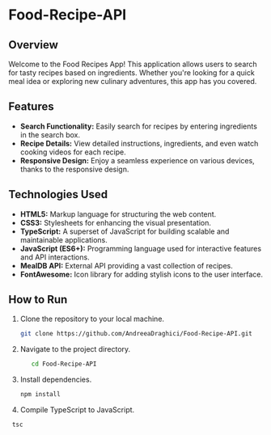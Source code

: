 # Food-Recipe-API

## Overview

Welcome to the Food Recipes App! This application allows users to search for tasty recipes based on ingredients. Whether you're looking for a quick meal idea or exploring new culinary adventures, this app has you covered.

## Features

- **Search Functionality:** Easily search for recipes by entering ingredients in the search box.
- **Recipe Details:** View detailed instructions, ingredients, and even watch cooking videos for each recipe.
- **Responsive Design:** Enjoy a seamless experience on various devices, thanks to the responsive design.

## Technologies Used

- **HTML5:** Markup language for structuring the web content.
- **CSS3:** Stylesheets for enhancing the visual presentation.
- **TypeScript:** A superset of JavaScript for building scalable and maintainable applications.
- **JavaScript (ES6+):** Programming language used for interactive features and API interactions.
- **MealDB API:** External API providing a vast collection of recipes.
- **FontAwesome:** Icon library for adding stylish icons to the user interface.

## How to Run

1. Clone the repository to your local machine.

   ```bash
   git clone https://github.com/AndreeaDraghici/Food-Recipe-API.git


2. Navigate to the project directory.
   ```bash
      cd Food-Recipe-API


3. Install dependencies.
     ```bash
     npm install


4. Compile TypeScript to JavaScript.
  ```bash
   tsc
